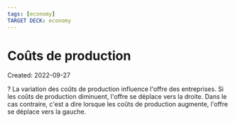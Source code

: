 ```yaml
---
tags: [economy]
TARGET DECK: economy
---
```

# Coûts de production
Created: 2022-09-27

?
La variation des coûts de production influence l'offre des entreprises. Si les coûts de production diminuent, l'offre se déplace vers la droite. Dans le cas contraire, c'est a dire lorsque les coûts de production augmente, l'offre se déplace vers la gauche.
<!--SR:!2023-10-02,225,250-->